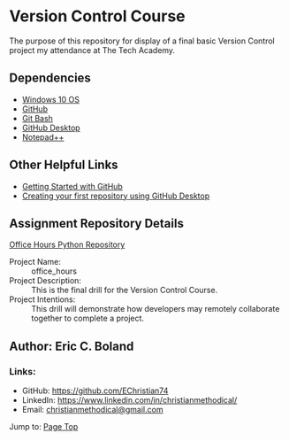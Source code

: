 # Version Control Course

The purpose of this repository for display of a final basic Version Control project my attendance at The Tech Academy.


## Dependencies

* [Windows 10 OS](https://www.microsoft.com/en-us/software-download/)
* [GitHub](https://github.com/)
* [Git Bash](https://git-scm.com/)
* [GitHub Desktop](https://docs.github.com/en/desktop/installing-and-configuring-github-desktop/installing-and-authenticating-to-github-desktop/installing-github-desktop)
* [Notepad++](https://notepad-plus-plus.org/downloads/)


## Other Helpful Links

* [Getting Started with GitHub](https://docs.github.com/en/desktop/installing-and-configuring-github-desktop/overview/getting-started-with-github-desktop)
* [Creating your first repository using GitHub Desktop](https://docs.github.com/en/desktop/installing-and-configuring-github-desktop/overview/creating-your-first-repository-using-github-desktop)


## Assignment Repository Details


[Office Hours Python Repository](https://github.com/the-tech-academy/office_hours_python.git)<dl>
  <dt>Project Name:</dt>
  <dd>office_hours</dd>

  <dt>Project Description:</dt>
  <dd>This is the final drill for the Version Control Course.</dd>

  <dt>Project Intentions:</dt>
  <dd>This drill will demonstrate how developers may remotely collaborate together to complete a project.</dd>
</dl>


## Author: Eric C. Boland

### Links:

* GitHub: <https://github.com/EChristian74>
* LinkedIn: <https://www.linkedin.com/in/christianmethodical/>
* Email: <christianmethodical@gmail.com>

Jump to: [Page Top](#version-control-course)
